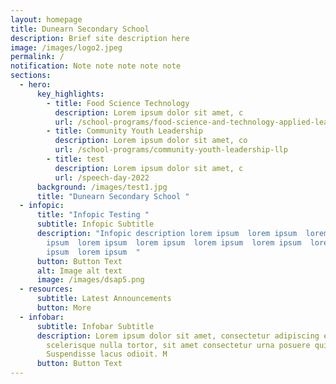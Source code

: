 ```yaml
---
layout: homepage
title: Dunearn Secondary School
description: Brief site description here
image: /images/logo2.jpeg
permalink: /
notification: Note note note note note
sections:
  - hero:
      key_highlights:
        - title: Food Science Technology
          description: Lorem ipsum dolor sit amet, c
          url: /school-programs/food-science-and-technology-applied-learning-programme-alp
        - title: Community Youth Leadership
          description: Lorem ipsum dolor sit amet, co
          url: /school-programs/community-youth-leadership-llp
        - title: test
          description: Lorem ipsum dolor sit amet, c
          url: /speech-day-2022
      background: /images/test1.jpg
      title: "Dunearn Secondary School "
  - infopic:
      title: "Infopic Testing "
      subtitle: Infopic Subtitle
      description: "Infopic description lorem ipsum  lorem ipsum  lorem ipsum  lorem
        ipsum  lorem ipsum  lorem ipsum  lorem ipsum  lorem ipsum  lorem
        ipsum  lorem ipsum  "
      button: Button Text
      alt: Image alt text
      image: /images/dsap5.png
  - resources:
      subtitle: Latest Announcements
      button: More
  - infobar:
      subtitle: Infobar Subtitle
      description: Lorem ipsum dolor sit amet, consectetur adipiscing elit. Curabitur
        scelerisque nulla tortor, sit amet consectetur urna posuere quis.
        Suspendisse lacus odioit. M
      button: Button Text
---
```

